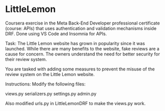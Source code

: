# LittleLemon

Coursera exercise in the Meta Back-End Developer professional certificate (course: APIs) that 
uses authentication and validation mechanisms inside DRF. Done using VS Code and Insomnia for APIs. 

Task: 
The Little Lemon website has grown in popularity since it was launched. 
While there are many benefits to the website, fake reviews are a cause for concern. 
The owners understand the need for better security for their review system. 

You are tasked with adding some measures to prevent the misuse 
of the review system on the Little Lemon website.

Instructions: 
Modify the following files:

views.py
serializers.py
settings.py
admin.py 

Also modified urls.py in LittleLemonDRF to make the views.py work.
